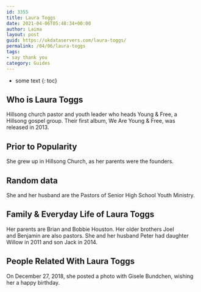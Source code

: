 ```yaml
---
id: 3355
title: Laura Toggs
date: 2021-04-06T05:48:34+00:00
author: Laima
layout: post
guid: https://ukdataservers.com/laura-toggs/
permalink: /04/06/laura-toggs
tags:
- say thank you
category: Guides
---
```


* some text
{: toc}


## Who is Laura Toggs
                  
                  
                  
Hillsong church pastor and youth leader who heads Young & Free, a Hillsong gospel group. Their first album, We Are Young & Free, was released in 2013. 
                  
              
            
              
            
                
                
                
## Prior to Popularity
                  
                  
                  
She grew up in Hillsong Church, as her parents were the founders. 
                  
              
            
              
            
                
                
                
## Random data
                  
                  
                  
She and her husband are the Pastors of Senior High School Youth Ministry.
                  
              
            
              
            
                
                
                
## Family & Everyday Life of Laura Toggs
                  
                  
                  
Her parents are Brian and Bobbie Houston. Her older brothers Joel and Benjamin are also pastors. She and her husband Peter had daughter Willow in 2011 and son Jack in 2014.
                  
              
            
              
            
                
                
                
## People Related With Laura Toggs
                  
                  
                  
On December 27, 2018, she posted a photo with Gisele Bundchen, wishing her a happy birthday. 
                  
              
            
              
            
                
              
            
              
              
            
            
              
            
          
          
          